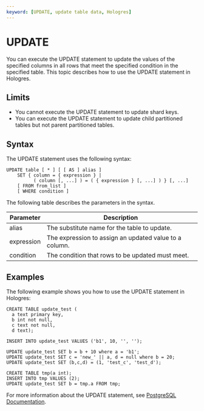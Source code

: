 ```yaml
---
keyword: [UPDATE, update table data, Hologres]
---
```


# UPDATE

You can execute the UPDATE statement to update the values of the specified columns in all rows that meet the specified condition in the specified table. This topic describes how to use the UPDATE statement in Hologres.

## Limits

-   You cannot execute the UPDATE statement to update shard keys.
-   You can execute the UPDATE statement to update child partitioned tables but not parent partitioned tables.

## Syntax

The UPDATE statement uses the following syntax:

```
UPDATE table [ * ] [ [ AS ] alias ]
    SET { column = { expression } |
          ( column [, ...] ) = ( { expression } [, ...] ) } [, ...]
    [ FROM from_list ]
    [ WHERE condition ]
```

The following table describes the parameters in the syntax.

|Parameter|Description|
|---------|-----------|
|alias|The substitute name for the table to update.|
|expression|The expression to assign an updated value to a column.|
|condition|The condition that rows to be updated must meet.|

## Examples

The following example shows you how to use the UPDATE statement in Hologres:

```
CREATE TABLE update_test (
  a text primary key, 
  b int not null, 
  c text not null, 
  d text);  

INSERT INTO update_test VALUES ('b1', 10, '', '');

UPDATE update_test SET b = b + 10 where a = 'b1';
UPDATE update_test SET c = 'new_' || a, d = null where b = 20;
UPDATE update_test SET (b,c,d) = (1, 'test_c', 'test_d'); 

CREATE TABLE tmp(a int);
INSERT INTO tmp VALUES (2);
UPDATE update_test SET b = tmp.a FROM tmp;
```

For more information about the UPDATE statement, see [PostgreSQL Documentation](https://www.postgresql.org/docs/9.1/sql-update.html).

